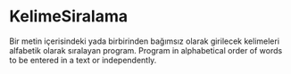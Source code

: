 # KelimeSiralama
Bir metin içerisindeki yada birbirinden bağımsız olarak girilecek kelimeleri alfabetik olarak sıralayan program.
Program in alphabetical order of words to be entered in a text or independently.
